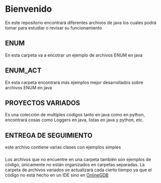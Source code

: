 # Bienvenido

En este repositorio encontrará diferentes archivos de java los cuales podrá tomar para estudiar o revisar su funcionamiento

## ENUM

En esta carpeta va a encotrar un ejemplo de archivos ENUM en java

## ENUM_ACT

En esta carpeta encontrará más ejemplos mejor desarrollados sobre archivos ENUM en java

## PROYECTOS VARIADOS

Es una colección de multiples códigos tanto en java como en python, encontrará cosas como Loggers en java, listas en java y python, etc.

## ENTREGA DE SEGUIMIENTO

este archivo contiene varias clases con ejemplos simples

###

Los archivos que no encuentre en una carpeta también son ejemplos de código, únicamente no están organizados en carpetas separadas. La carpeta de archivos variados se actualizará cada cierto tiempo ya que el código no está hecho en un IDE sino en [OnlineGDB](https://www.onlinegdb.com)
